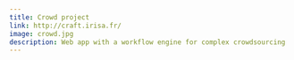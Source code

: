 ```yaml
---
title: Crowd project
link: http://craft.irisa.fr/
image: crowd.jpg
description: Web app with a workflow engine for complex crowdsourcing
---
```


